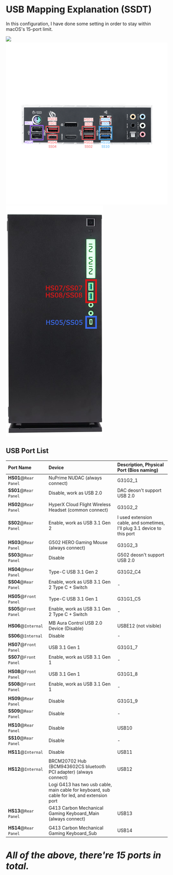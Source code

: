 # USB Mapping Explanation (SSDT)

In this configuration, I have done some setting in order to stay within macOS's 15-port limit.

![](./Images/MB_InsideView_Annot.png)
![](./Images/MB_RearView_Annot.png)
![](./Images/303c_FrontPanel_Annot.png)


## USB Port List
Port Name|Device|Description, Physical Port (Bios naming)
:----|:----|:----
**HS01**@`Rear Panel` | NuPrime NUDAC (always connect) | G31G2_1
**SS01**@`Rear Panel` | Disable, work as USB 2.0 | DAC deosn't support USB 2.0
|||
**HS02**@`Rear Panel` | HyperX Cloud Flight Wireless Headset (common connect) | G31G2_2
**SS02**@`Rear Panel` | Enable, work as USB 3.1 Gen 2 | I used extension cable, and sometimes, I'll plug 3.1 device to this port
|||
**HS03**@`Rear Panel` | G502 HERO Gaming Mouse (always connect) | G31G2_3
**SS03**@`Rear Panel` | Disable | G502 deosn't support USB 2.0
|||
**HS04**@`Rear Panel` | Type-C USB 3.1 Gen 2 | G31G2_C4
**SS04**@`Rear Panel` | Enable, work as USB 3.1 Gen 2 Type C + Switch | -
|||
**HS05**@`Front Panel` | Type-C USB 3.1 Gen 1 | G31G1_C5
**SS05**@`Front Panel` | Enable, work as USB 3.1 Gen 2 Type C + Switch | -
|||
**HS06**@`Internal` | MB Aura Control USB 2.0 Device (Disable) | USBE12 (not visible)
**SS06**@`Internal` | Disable | -
|||
**HS07**@`Front Panel` | USB 3.1 Gen 1 | G31G1_7
**SS07**@`Front Panel` | Enable, work as USB 3.1 Gen 1 | -
|||
**HS08**@`Front Panel` | USB 3.1 Gen 1 | G31G1_8
**SS08**@`Front Panel` | Enable, work as USB 3.1 Gen 1 | -
|||
**HS09**@`Rear Panel` | Disable | G31G1_9
**SS09**@`Rear Panel` | Disable | -
|||
**HS10**@`Rear Panel` | Disable | USB10
**SS10**@`Rear Panel` | Disable | -
|||
**HS11**@`Internal ` | Disable | USB11
|||
**HS12**@`Internal ` | BRCM20702 Hub (BCM943602CS bluetooth PCI adapter) (always connect) | USB12
|| Logi G413 has two usb cable, main cable for keyboard, sub cable for led, and extension port|
**HS13**@`Rear Panel` | G413 Carbon Mechanical Gaming Keyboard_Main (always connect) | USB13
|||
**HS14**@`Rear Panel` | G413 Carbon Mechanical Gaming Keyboard_Sub | USB14

# *All of the above, there're 15 ports in total.*
